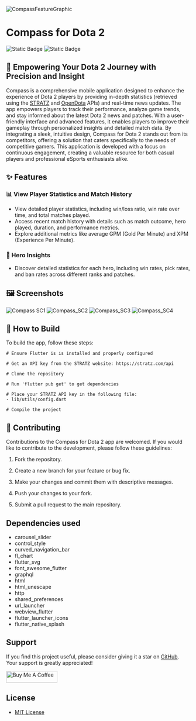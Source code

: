 ![CompassFeatureGraphic](https://github.com/user-attachments/assets/835f9767-7134-4a44-8240-a9925a5196bc)

# Compass for Dota 2
![Static Badge](https://img.shields.io/badge/dart-grey?style=for-the-badge&logo=dart&logoColor=skyblue)
![Static Badge](https://img.shields.io/badge/Flutter-grey?style=for-the-badge&logo=flutter&logoColor=skyblue)
## 🎯 Empowering Your Dota 2 Journey with Precision and Insight
Compass is a comprehensive mobile application designed to enhance the experience of Dota 2 players by providing in-depth statistics (retrieved using the [STRATZ](https://stratz.com/) and [OpenDota](https://www.opendota.com/) APIs) and real-time news updates. The app empowers players to track their performance, analyze game trends, and stay informed about the latest Dota 2 news and patches. With a user-friendly interface and advanced features, it enables players to improve their gameplay through personalized insights and detailed match data. By integrating a sleek, intuitive design, Compass for Dota 2 stands out from its competitors, offering a solution that caters specifically to the needs of competitive gamers. This application is developed with a focus on continuous engagement, creating a valuable resource for both casual players and professional eSports enthusiasts alike.

## ✨ Features
### 📊 View Player Statistics and Match History
- View detailed player statistics, including win/loss ratio, win rate over time, and total matches played.
- Access recent match history with details such as match outcome, hero played, duration, and performance metrics.
- Explore additional metrics like average GPM (Gold Per Minute) and XPM (Experience Per Minute).
### 🔎 Hero Insights
- Discover detailed statistics for each hero, including win rates, pick rates, and ban rates across different ranks and patches.
  
## 🖼️ Screenshots
![Compass SC1](https://github.com/user-attachments/assets/8f55c84b-2065-432b-89f9-c1e432d73d8e)
![Compass_SC2](https://github.com/user-attachments/assets/e89ce68a-445b-4a51-bb20-ae11d0ef08cc)
![Compass_SC3](https://github.com/user-attachments/assets/c4f40b94-63da-4d7f-81ee-f49b548e879b)
![Compass_SC4](https://github.com/user-attachments/assets/d6603164-74b8-4a96-b122-7ccbeac859fc)


## 📝 How to Build
To build the app, follow these steps:
```shell
# Ensure Flutter is is installed and properly configured

# Get an API key from the STRATZ website: https://stratz.com/api

# Clone the repository

# Run 'flutter pub get' to get dependencies

# Place your STRATZ API key in the following file:
- lib/utils/config.dart

# Compile the project
```

## 🤝 Contributing
Contributions to the Compass for Dota 2 app are welcomed. If you would like to contribute to the development, please follow these guidelines:

1. Fork the repository.

2. Create a new branch for your feature or bug fix.

3. Make your changes and commit them with descriptive messages.

4. Push your changes to your fork.

5. Submit a pull request to the main repository.

## Dependencies used
* carousel_slider
* control_style
* curved_navigation_bar
* fl_chart
* flutter_svg
* font_awesome_flutter
* graphql
* html
* html_unescape
* http
* shared_preferences
* url_launcher
* webview_flutter
* flutter_launcher_icons
* flutter_native_splash

## Support
If you find this project useful, please consider giving it a star on [GitHub](https://github.com/Developed-by-Mo/Compass). Your support is greatly appreciated!

<a href="https://buymeacoffee.com/developedbymo" target="_blank"><img src="https://cdn.buymeacoffee.com/buttons/default-orange.png" alt="Buy Me A Coffee" height="32" width="140"></a>

## License
- [MIT License](https://github.com/Developed-By-Mo/Compass/blob/main/LICENSE)
